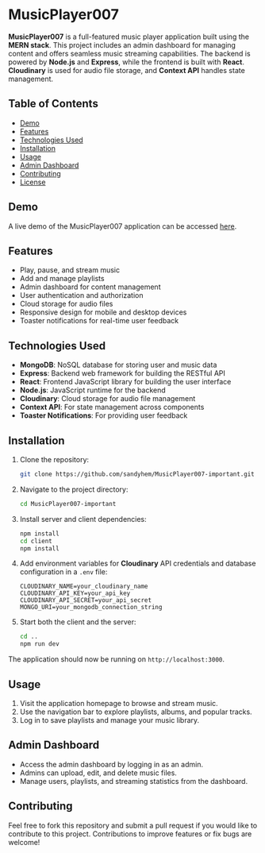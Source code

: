 # MusicPlayer007

**MusicPlayer007** is a full-featured music player application built using the **MERN stack**. This project includes an admin dashboard for managing content and offers seamless music streaming capabilities. The backend is powered by **Node.js** and **Express**, while the frontend is built with **React**. **Cloudinary** is used for audio file storage, and **Context API** handles state management.

## Table of Contents

- [Demo](#demo)
- [Features](#features)
- [Technologies Used](#technologies-used)
- [Installation](#installation)
- [Usage](#usage)
- [Admin Dashboard](#admin-dashboard)
- [Contributing](#contributing)
- [License](#license)

## Demo

A live demo of the MusicPlayer007 application can be accessed [here](https://github.com/sandyhem/MusicPlayer007-important).

## Features

- Play, pause, and stream music
- Add and manage playlists
- Admin dashboard for content management
- User authentication and authorization
- Cloud storage for audio files
- Responsive design for mobile and desktop devices
- Toaster notifications for real-time user feedback

## Technologies Used

- **MongoDB**: NoSQL database for storing user and music data
- **Express**: Backend web framework for building the RESTful API
- **React**: Frontend JavaScript library for building the user interface
- **Node.js**: JavaScript runtime for the backend
- **Cloudinary**: Cloud storage for audio file management
- **Context API**: For state management across components
- **Toaster Notifications**: For providing user feedback

## Installation

1. Clone the repository:

    ```bash
    git clone https://github.com/sandyhem/MusicPlayer007-important.git
    ```

2. Navigate to the project directory:

    ```bash
    cd MusicPlayer007-important
    ```

3. Install server and client dependencies:

    ```bash
    npm install
    cd client
    npm install
    ```

4. Add environment variables for **Cloudinary** API credentials and database configuration in a `.env` file:

    ```env
    CLOUDINARY_NAME=your_cloudinary_name
    CLOUDINARY_API_KEY=your_api_key
    CLOUDINARY_API_SECRET=your_api_secret
    MONGO_URI=your_mongodb_connection_string
    ```

5. Start both the client and the server:

    ```bash
    cd ..
    npm run dev
    ```

The application should now be running on `http://localhost:3000`.

## Usage

1. Visit the application homepage to browse and stream music.
2. Use the navigation bar to explore playlists, albums, and popular tracks.
3. Log in to save playlists and manage your music library.

## Admin Dashboard

- Access the admin dashboard by logging in as an admin.
- Admins can upload, edit, and delete music files.
- Manage users, playlists, and streaming statistics from the dashboard.

## Contributing

Feel free to fork this repository and submit a pull request if you would like to contribute to this project. Contributions to improve features or fix bugs are welcome!
